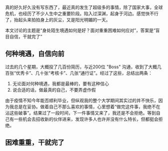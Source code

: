 真的好久好久没有写东西了，最近真的发生了超级多的事情，除了国家大事，全球危机，也经历了不少人生中之重要阶段。陷入过深渊，起身于河边。感觉快不行了，抬起头来拍拍身上的灰尘，又是阳光明媚的一天。

本文讨论的主题是“身处陌生境遇如何是好？面对重重困难如何应对”，答案是“盲目自信，干就完了”

## 何种境遇，自信向前

过去的几个星期，大概投了几百份简历，与近200位 "Boss" 沟通，收到了大概几百张“优秀卡”、几十张“考核卡”、几张“通行证”。经过了这些，总结出两条：

1. 无论面对何种境遇，我都是最棒的，要有这种信心
2. 说合适的话，做最真的自己，不要弄虚作假

由于疫情不知今年能否顺利毕业，但纵观我的整个大学期间其实过的并不快乐，因为我总是在妥协。做着自己不那么喜欢的事情，心里想着“做完这件事，我绝不在沾这些破事”。结果过了一段时间，下一件事情又来了，我还是不会拒绝。等到自己有一些机会去招收新的伙伴进来，发现许多人也许并没有什么特长，但都挺会拒绝。




## 困难重重，干就完了
